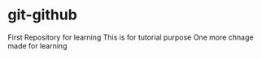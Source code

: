 # git-github
First Repository for learning
This is for tutorial purpose
One more chnage made for learning
